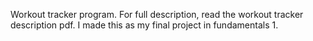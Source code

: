 Workout tracker program. For full description, read the workout tracker description pdf.
I made this as my final project in fundamentals 1.